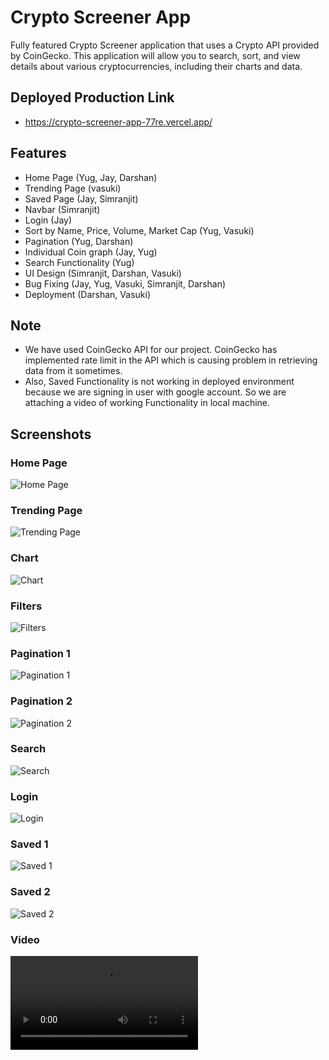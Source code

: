 
# Crypto Screener App
Fully featured Crypto Screener application that uses a Crypto API provided by CoinGecko. This
application will allow you to search, sort, and view details about various cryptocurrencies,
including their charts and data.

## Deployed Production Link
- https://crypto-screener-app-77re.vercel.app/

## Features
- Home Page (Yug, Jay, Darshan)
- Trending Page (vasuki)
- Saved Page (Jay, Simranjit)
- Navbar (Simranjit)
- Login (Jay)
- Sort by Name, Price, Volume, Market Cap (Yug, Vasuki)
- Pagination (Yug, Darshan)
- Individual Coin graph (Jay, Yug)
- Search Functionality (Yug)
- UI Design (Simranjit, Darshan, Vasuki)
- Bug Fixing (Jay, Yug, Vasuki, Simranjit, Darshan)
- Deployment (Darshan, Vasuki)


## Note
- We have used CoinGecko API for our project. CoinGecko has implemented rate limit in the API which is causing problem in retrieving data from it sometimes. 
- Also, Saved Functionality is not working in deployed environment because we are signing in user with google account. So we are attaching a video of working Functionality in local machine.

## Screenshots
### Home Page
![Home Page](Screenshots/Home.png)

### Trending Page
![Trending Page](Screenshots/Trending.png)

### Chart
![Chart](Screenshots/Chart.png)

### Filters
![Filters](Screenshots/Filter.png)

### Pagination 1
![Pagination 1](Screenshots/pagination1.png)

### Pagination 2
![Pagination 2](Screenshots/pagination2.png)

### Search
![Search](Screenshots/Search.png)

### Login
![Login](Screenshots/LogIn1.png)

### Saved 1
![Saved 1](Screenshots/Saved1.png)

### Saved 2
![Saved 2](Screenshots/Saved2.png)

### Video
![Video](Screenshots/video.mkv)
